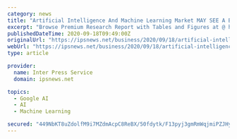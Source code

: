 ```yaml
---
category: news
title: "Artificial Intelligence And Machine Learning Market MAY SEE A BIG MOVE | AIBrain, Amazon, Anki, CloudMinds, Deepmind"
excerpt: "Browse Premium Research Report with Tables and Figures at @ https://www.reportocean.com/industry-verticals/sample-request?report_id=4233 Thanks for reading this ..."
publishedDateTime: 2020-09-18T09:49:00Z
originalUrl: "https://ipsnews.net/business/2020/09/18/artificial-intelligence-and-machine-learning-market-may-see-a-big-move-aibrain-amazon-anki-cloudminds-deepmind/"
webUrl: "https://ipsnews.net/business/2020/09/18/artificial-intelligence-and-machine-learning-market-may-see-a-big-move-aibrain-amazon-anki-cloudminds-deepmind/"
type: article

provider:
  name: Inter Press Service
  domain: ipsnews.net

topics:
  - Google AI
  - AI
  - Machine Learning

secured: "449NbKT8uZdolfM9i7MZdmAcpC8ReBX/50fdytk/F13pyj3gmRmWqjmiPZJHyM8cWY288QCkVbm1bB0L8p14TsC9eZNk0WDQ+wuIMtnFUyvzbyom/H90T7rKu8lNZ0Raa+F3css4V0mbQEtaLARuVVulezmlbPwQ/eB7Lw2x+CuuY6nihC2tOJXpMPAsVGw/JHj6aGrSvtgTy+HIoOa3oLpiz2u20LzFU3LeYxOiEzAb5cPmp17/kmgGsVIZ0pwsFSmS4A7RDQHg2Nti0UPBY9aj20ORZjkGaOolG83ZokcH1h/Wi+BzKq4cPy2eMtKLrtXKQENb4CGVSg5eJtmtAk07s/ztxYl91P86gZS+9E4=;xq83bGl3TY7yGhPwHM7rSA=="
---
```


